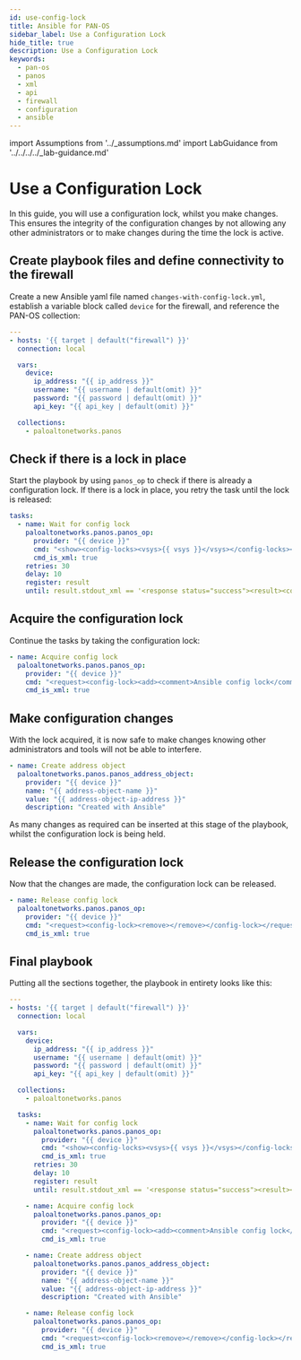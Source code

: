 ```yaml
---
id: use-config-lock
title: Ansible for PAN-OS
sidebar_label: Use a Configuration Lock
hide_title: true
description: Use a Configuration Lock
keywords:
  - pan-os
  - panos
  - xml
  - api
  - firewall
  - configuration
  - ansible
---
```


import Assumptions from '../\_assumptions.md'
import LabGuidance from '../../../../\_lab-guidance.md'

# Use a Configuration Lock

In this guide, you will use a configuration lock, whilst you make changes. This ensures the integrity of the configuration changes by not allowing any other administrators or to make changes during the time the lock is active.

<Assumptions />

<LabGuidance />

## Create playbook files and define connectivity to the firewall

Create a new Ansible yaml file named `changes-with-config-lock.yml`, establish a variable block called `device` for the firewall, and reference the PAN-OS collection:

```yaml
---
- hosts: '{{ target | default("firewall") }}'
  connection: local

  vars:
    device:
      ip_address: "{{ ip_address }}"
      username: "{{ username | default(omit) }}"
      password: "{{ password | default(omit) }}"
      api_key: "{{ api_key | default(omit) }}"

  collections:
    - paloaltonetworks.panos
```

## Check if there is a lock in place

Start the playbook by using `panos_op` to check if there is already a configuration lock. If there is a lock in place, you retry the task until the lock is released:

```yaml
tasks:
  - name: Wait for config lock
    paloaltonetworks.panos.panos_op:
      provider: "{{ device }}"
      cmd: "<show><config-locks><vsys>{{ vsys }}</vsys></config-locks></show>"
      cmd_is_xml: true
    retries: 30
    delay: 10
    register: result
    until: result.stdout_xml == '<response status="success"><result><config-locks /></result></response>'
```

## Acquire the configuration lock

Continue the tasks by taking the configuration lock:

```yaml
- name: Acquire config lock
  paloaltonetworks.panos.panos_op:
    provider: "{{ device }}"
    cmd: "<request><config-lock><add><comment>Ansible config lock</comment></add></config-lock></request>"
    cmd_is_xml: true
```

## Make configuration changes

With the lock acquired, it is now safe to make changes knowing other administrators and tools will not be able to interfere.

```yaml
- name: Create address object
  paloaltonetworks.panos.panos_address_object:
    provider: "{{ device }}"
    name: "{{ address-object-name }}"
    value: "{{ address-object-ip-address }}"
    description: "Created with Ansible"
```

As many changes as required can be inserted at this stage of the playbook, whilst the configuration lock is being held.

## Release the configuration lock

Now that the changes are made, the configuration lock can be released.

```yaml
- name: Release config lock
  paloaltonetworks.panos.panos_op:
    provider: "{{ device }}"
    cmd: "<request><config-lock><remove></remove></config-lock></request>"
    cmd_is_xml: true
```

## Final playbook

Putting all the sections together, the playbook in entirety looks like this:

```yaml
---
- hosts: '{{ target | default("firewall") }}'
  connection: local

  vars:
    device:
      ip_address: "{{ ip_address }}"
      username: "{{ username | default(omit) }}"
      password: "{{ password | default(omit) }}"
      api_key: "{{ api_key | default(omit) }}"

  collections:
    - paloaltonetworks.panos

  tasks:
    - name: Wait for config lock
      paloaltonetworks.panos.panos_op:
        provider: "{{ device }}"
        cmd: "<show><config-locks><vsys>{{ vsys }}</vsys></config-locks></show>"
        cmd_is_xml: true
      retries: 30
      delay: 10
      register: result
      until: result.stdout_xml == '<response status="success"><result><config-locks /></result></response>'

    - name: Acquire config lock
      paloaltonetworks.panos.panos_op:
        provider: "{{ device }}"
        cmd: "<request><config-lock><add><comment>Ansible config lock</comment></add></config-lock></request>"
        cmd_is_xml: true

    - name: Create address object
      paloaltonetworks.panos.panos_address_object:
        provider: "{{ device }}"
        name: "{{ address-object-name }}"
        value: "{{ address-object-ip-address }}"
        description: "Created with Ansible"

    - name: Release config lock
      paloaltonetworks.panos.panos_op:
        provider: "{{ device }}"
        cmd: "<request><config-lock><remove></remove></config-lock></request>"
        cmd_is_xml: true
```

